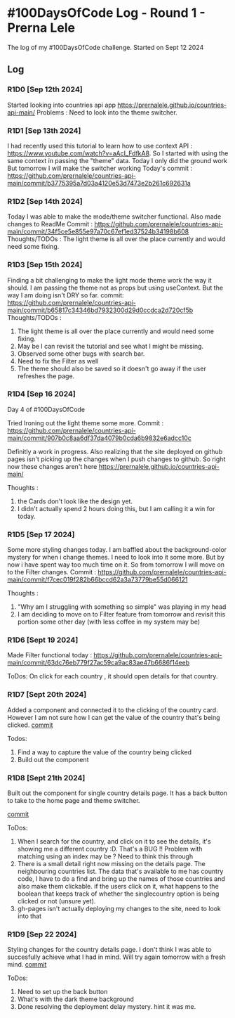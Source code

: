 # #100DaysOfCode Log - Round 1 - Prerna Lele

The log of my #100DaysOfCode challenge. Started on Sept 12 2024

## Log

### R1D0 [Sep 12th 2024]
Started looking into countries api app https://prernalele.github.io/countries-api-main/ 
Problems : Need to look into the theme switcher.

### R1D1 [Sep 13th 2024]
 I had recently used this tutorial to learn how to use context API : https://www.youtube.com/watch?v=aAcI_FdfkA8. 
 So I started with using the same context in passing the "theme" data. Today I only did the ground work
But tomorrow I will make the switcher working
Today's commit : https://github.com/prernalele/countries-api-main/commit/b3775395a7d03a4120e53d7473e2b261c692631a

### R1D2 [Sep 14th 2024]
Today I was able to make the mode/theme switcher functional.  Also made changes to ReadMe
Commit : https://github.com/prernalele/countries-api-main/commit/34f5ce5e855e97a70c67ef1ed37524b34198b608
Thoughts/TODOs : 
The light theme is all over the place currently and would need some fixing.

### R1D3 [Sep 15th 2024]
Finding a bit challenging to make the light mode theme work the way it should. I am passing the theme not as props but using useContext. But the way I am doing isn't DRY so far. 
commit: https://github.com/prernalele/countries-api-main/commit/b65817c34346bd7932300d29d0ccdca2d720cf5b  
Thoughts/TODOs : 
1. The light theme is all over the place currently and would need some fixing.
2. May be I can revisit the tutorial and see what I might be missing. 
3. Observed some other bugs with search bar. 
4. Need to fix the Filter as well
5. The theme should also be saved so it doesn't go away if the user refreshes the page.

### R1D4 [Sep 16 2024]
Day 4 of #100DaysOfCode 

Tried Ironing out the light theme some more. Commit : https://github.com/prernalele/countries-api-main/commit/907b0c8aa6df37da4079b0cda6b9832e6adcc10c

 Definitly a work in progress. Also realizing that the site deployed on github pages isn't picking up the changes when I push changes to github. So right now these changes aren't here https://prernalele.github.io/countries-api-main/ 

Thoughts : 

1. the Cards don't look like the design yet. 
2. I didn't actually spend 2 hours doing this, but I am calling it a win for today.

### R1D5 [Sep 17 2024]

Some more styling changes today. I am baffled about the background-color mystery for when i change themes. I need to look into it some more. But by now i have spent way too much time on it. So from tomorrow I will move on to the Filter changes. 
Commit : https://github.com/prernalele/countries-api-main/commit/f7cec019f282b66bccd62a3a73779be55d066121

Thoughts : 
1. "Why am I struggling with something so simple" was playing in my head
2. I am deciding to move on to Filter feature from tomorrow and revisit this portion some other day (with less coffee in my system may be)

### R1D6 [Sept 19 2024]
Made Filter functional today : 
https://github.com/prernalele/countries-api-main/commit/63dc76eb779f27ac59ca9ac83ae47b6686f14eeb 

ToDos: 
On click for each country , it should open details for that country. 

### R1D7 [Sept 20th 2024]
Added a component and connected it to the clicking of the country card. However I am not sure how I can get the value of the country that's being clicked. 
[commit](https://github.com/prernalele/countries-api-main/commit/382bf781df14d718dc6dda3faabe912727100f3d)

Todos:
1. Find a way to capture the value of the country being clicked
2. Build out the component

### R1D8 [Sept 21th 2024]
Built out the component for single country details page. It has a back button to take to the home page and theme switcher. 

[commit](https://github.com/prernalele/countries-api-main/commit/718796d790ee18b251abe9e4b3d209320142fe35)

ToDos:
1. When I search for the country, and click on it to see the details, it's showing me a different country :D. That's a BUG !! Problem with matching using an index may be ? Need to think this through
2. There is a small detail right now missing on the details page. The neighbouring countries list. The data that's available to me has country code, I have to do a find and bring up the names of those countries and also make them clickable. if the users click on it, what happens to the boolean that keeps track of whether the singlecountry option is being clicked or not (unsure yet).
3. gh-pages isn't actually deploying my changes to the site, need to look into that

### R1D9 [Sep 22 2024]
Styling changes for the country details page. I don't think I was able to succesfully achieve what I had in mind. Will try again tomorrow with a fresh mind. 
[commit](https://github.com/prernalele/countries-api-main/commit/d316189fa7099d89d347c3c7202f908ab4135d1b)

ToDos: 
1. Need to set up the back button
2. What's with the dark theme background
3. Done resolving the deployment delay mystery. hint it was me. 
